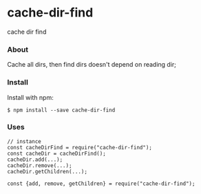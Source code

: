 # cache-dir-find
cache dir find

### About
Cache all dirs, then find dirs doesn't depend on reading dir;

### Install
Install with npm:

`$ npm install --save cache-dir-find`

### Uses

```
// instance 
const cacheDirFind = require("cache-dir-find");
const cacheDir = cacheDirFind();
cacheDir.add(...);
cacheDir.remove(...);
cacheDir.getChildren(...);
```

```
const {add, remove, getChildren} = require("cache-dir-find");
```

